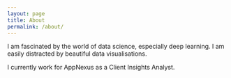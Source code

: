 ```yaml
---
layout: page
title: About
permalink: /about/
---
```


I am fascinated by the world of data science, especially deep learning. I am easily distracted by beautiful data visualisations.

I currently work for AppNexus as a Client Insights Analyst.